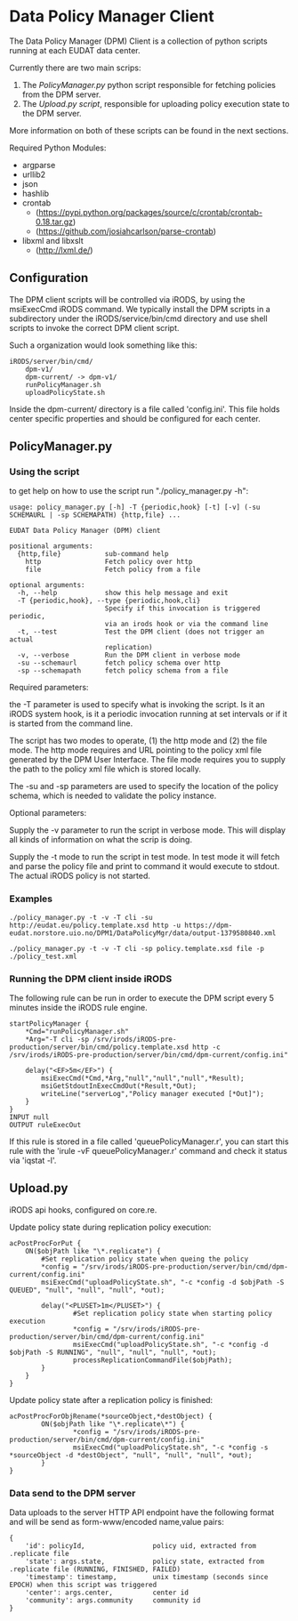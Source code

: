 # Data Policy Manager Client #

The Data Policy Manager (DPM) Client is a collection of python scripts running at each EUDAT data center.

Currently there are two main scrips:
 1. The *PolicyManager.py* python script responsible for fetching policies from the DPM server.
 2. The *Upload.py script*, responsible for uploading policy execution state to the DPM server.

More information on both of these scripts can be found in the next sections.

Required Python Modules:

 * argparse
 * urllib2
 * json
 * hashlib
 * crontab
   * (https://pypi.python.org/packages/source/c/crontab/crontab-0.18.tar.gz)
   * (https://github.com/josiahcarlson/parse-crontab)
 * libxml and libxslt
   * (http://lxml.de/)

## Configuration ##

The DPM client scripts will be controlled via iRODS, by using the msiExecCmd iRODS command. We typically install the DPM
scripts in a subdirectory under the iRODS/service/bin/cmd directory and use shell scripts to invoke the correct DPM client
script.

Such a organization would look something like this:

    iRODS/server/bin/cmd/
        dpm-v1/
        dpm-current/ -> dpm-v1/
        runPolicyManager.sh
        uploadPolicyState.sh

Inside the dpm-current/ directory is a file called 'config.ini'. This file holds center specific properties and should be
configured for each center.

## PolicyManager.py ##

### Using the script ###

to get help on how to use the script run "./policy_manager.py -h":

    usage: policy_manager.py [-h] -T {periodic,hook} [-t] [-v] (-su SCHEMAURL | -sp SCHEMAPATH) {http,file} ...

    EUDAT Data Policy Manager (DPM) client

    positional arguments:
      {http,file}           sub-command help
        http                Fetch policy over http
        file                Fetch policy from a file

    optional arguments:
      -h, --help            show this help message and exit
      -T {periodic,hook}, --type {periodic,hook,cli}
                            Specify if this invocation is triggered periodic,
                            via an irods hook or via the command line
      -t, --test            Test the DPM client (does not trigger an actual
                            replication)
      -v, --verbose         Run the DPM client in verbose mode
      -su --schemaurl	    fetch policy schema over http
      -sp --schemapath	    fetch policy schema from a file

Required parameters:

the -T parameter is used to specify what is invoking the script. Is it an iRODS
system hook, is it a periodic invocation running at set intervals or if it is 
started from the command line.

The script has two modes to operate, (1) the http mode and (2) the file mode. The
http mode requires and URL pointing to the policy xml file generated by the DPM 
User Interface. The file mode requires you to supply the path to the policy xml
file which is stored locally.

The -su and -sp parameters are used to specify the location of the policy schema, 
which is needed to validate the policy instance.

Optional parameters:

Supply the -v parameter to run the script in verbose mode. This will display all
kinds of information on what the scrip is doing.

Supply the -t mode to run the script in test mode. In test mode it will fetch and
parse the policy file and print to command it would execute to stdout. The actual
iRODS policy is not started. 

### Examples ###

`./policy_manager.py -t -v -T cli -su http://eudat.eu/policy.template.xsd http -u https://dpm-eudat.norstore.uio.no/DPM1/DataPolicyMgr/data/output-1379580840.xml`

`./policy_manager.py -t -v -T cli -sp policy.template.xsd file -p ./policy_test.xml`

### Running the DPM client inside iRODS ###

The following rule can be run in order to execute the DPM script every 5 minutes inside the iRODS rule engine.

    startPolicyManager {
        *Cmd="runPolicyManager.sh"
        *Arg="-T cli -sp /srv/irods/iRODS-pre-production/server/bin/cmd/policy.template.xsd http -c /srv/irods/iRODS-pre-production/server/bin/cmd/dpm-current/config.ini"

        delay("<EF>5m</EF>") {
            msiExecCmd(*Cmd,*Arg,"null","null","null",*Result);
            msiGetStdoutInExecCmdOut(*Result,*Out);
            writeLine("serverLog","Policy manager executed [*Out]");
        }
    }
    INPUT null
    OUTPUT ruleExecOut

If this rule is stored in a file called 'queuePolicyManager.r', you can start this rule with the 'irule -vF queuePolicyManager.r' command
and check it status via 'iqstat -l'.

## Upload.py ##

iRODS api hooks, configured on core.re.

Update policy state during replication policy execution:

    acPostProcForPut {
        ON($objPath like "\*.replicate") {
            #Set replication policy state when queing the policy
            *config = "/srv/irods/iRODS-pre-production/server/bin/cmd/dpm-current/config.ini"
            msiExecCmd("uploadPolicyState.sh", "-c *config -d $objPath -S QUEUED", "null", "null", "null", *out);

            delay("<PLUSET>1m</PLUSET>") {
                    #Set replication policy state when starting policy execution
                    *config = "/srv/irods/iRODS-pre-production/server/bin/cmd/dpm-current/config.ini"
                    msiExecCmd("uploadPolicyState.sh", "-c *config -d $objPath -S RUNNING", "null", "null", "null", *out);
                    processReplicationCommandFile($objPath);
            }
        }
    }

Update policy state after a replication policy is finished:

    acPostProcForObjRename(*sourceObject,*destObject) {
            ON($objPath like "\*.replicate\*") {
                    *config = "/srv/irods/iRODS-pre-production/server/bin/cmd/dpm-current/config.ini"
                    msiExecCmd("uploadPolicyState.sh", "-c *config -s *sourceObject -d *destObject", "null", "null", "null", *out);
            }
    }

### Data send to the DPM server ###

Data uploads to the server HTTP API endpoint have the following format and will be send as form-www/encoded name,value pairs:

    {
        'id': policyId,                 policy uid, extracted from .replicate file
        'state': args.state,            policy state, extracted from .replicate file (RUNNING, FINISHED, FAILED)
        'timestamp': timestamp,         unix timestamp (seconds since EPOCH) when this script was triggered
        'center': args.center,          center id
        'community': args.community     community id
    }

